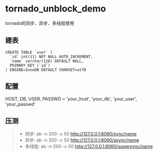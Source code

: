# tornado_unblock_demo
tornado的同步、异步、多线程使用
## 建表
```
CREATE TABLE `user` (
  `id` int(11) NOT NULL AUTO_INCREMENT,
  `name` varchar(128) DEFAULT NULL,
  PRIMARY KEY (`id`)
) ENGINE=InnoDB DEFAULT CHARSET=utf8
```
## 配置
HOST, DB, USER, PASSWD = 'your_host', 'your_db', 'your_user', 'your_passwd'
## 压测
>* 同步: ab -n 200 -c 50 http://127.0.0.1:8060/sync/name
>* 异步: ab -n 200 -c 50 http://127.0.0.1:8060/async/name
>* 多线程: ab -n 200 -c 50 http://127.0.0.1:8060/supersync/name

